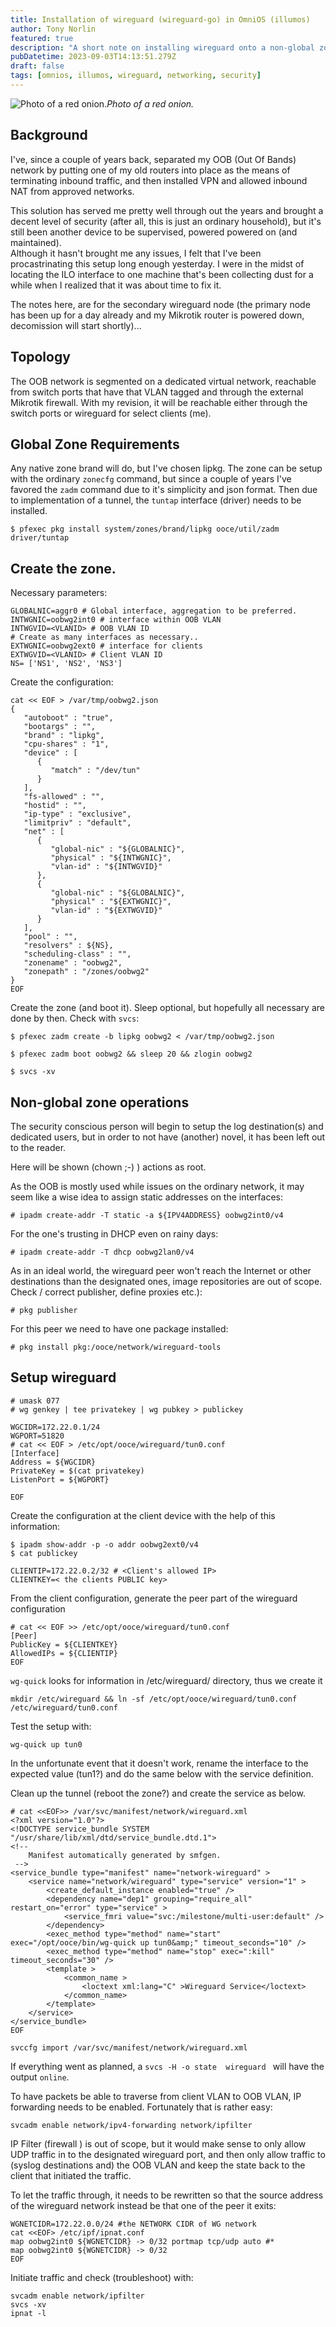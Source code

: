```yaml
---
title: Installation of wireguard (wireguard-go) in OmniOS (illumos)
author: Tony Norlin
featured: true
description: "A short note on installing wireguard onto a non-global zone in illumos."
pubDatetime: 2023-09-03T14:13:51.279Z
draft: false
tags: [omnios, illumos, wireguard, networking, security]
---
```



![Photo of a red onion.](/assets/red_onion.jpeg)*Photo of a red onion.*

## Background
I've, since a couple of years back, separated my OOB (Out Of Bands) network by putting one of my old routers into place as the means of terminating inbound traffic, and then installed VPN and allowed inbound NAT from approved networks.

This solution has served me pretty well through out the years and brought a decent level of security (after all, this is just an ordinary household), but it's still been another device to be supervised, powered powered on (and maintained).<br />
Although it hasn't brought me any issues, I felt that I've been procastrinating this setup long enough yesterday. I were in the midst of locating the ILO interface to one machine that's been collecting dust for a while when I realized that it was about time to fix it.

The notes here, are for the secondary wireguard node (the primary node has been up for a day already and my Mikrotik router is powered down, decomission will start shortly)... 


## Topology
The OOB network is segmented on a dedicated virtual network, reachable from switch ports that have that VLAN tagged and through the external Mikrotik firewall. With my revision, it will be reachable either through the switch ports or wireguard for select clients (me).


## Global Zone Requirements
Any native zone brand will do, but I've chosen lipkg. The zone can be setup with the ordinary `zonecfg` command, but since a couple of years I've favored the `zadm` command due to it's simplicity and json format. Then due to implementation of a tunnel, the `tuntap` interface (driver) needs to be installed.

    $ pfexec pkg install system/zones/brand/lipkg ooce/util/zadm driver/tuntap


## Create the zone.

Necessary parameters:

    GLOBALNIC=aggr0 # Global interface, aggregation to be preferred.
    INTWGNIC=oobwg2int0 # interface within OOB VLAN
    INTWGVID=<VLANID> # OOB VLAN ID
    # Create as many interfaces as necessary.. 
    EXTWGNIC=oobwg2ext0 # interface for clients
    EXTWGVID=<VLANID> # Client VLAN ID
    NS= ['NS1', 'NS2', 'NS3']

Create the configuration:

    cat << EOF > /var/tmp/oobwg2.json
    {
       "autoboot" : "true",
       "bootargs" : "",
       "brand" : "lipkg",
       "cpu-shares" : "1",
       "device" : [
          {
             "match" : "/dev/tun"
          }
       ],
       "fs-allowed" : "",
       "hostid" : "",
       "ip-type" : "exclusive",
       "limitpriv" : "default",
       "net" : [
          {
             "global-nic" : "${GLOBALNIC}",
             "physical" : "${INTWGNIC}",
             "vlan-id" : "${INTWGVID}"
          },
          {
             "global-nic" : "${GLOBALNIC}",
             "physical" : "${EXTWGNIC}",
             "vlan-id" : "${EXTWGVID}"
          }
       ],
       "pool" : "",
       "resolvers" : ${NS},
       "scheduling-class" : "",
       "zonename" : "oobwg2",
       "zonepath" : "/zones/oobwg2"
    }
    EOF

Create the zone (and boot it). Sleep optional, but hopefully all necessary are done by then. Check with `svcs`:

    $ pfexec zadm create -b lipkg oobwg2 < /var/tmp/oobwg2.json
    
    $ pfexec zadm boot oobwg2 && sleep 20 && zlogin oobwg2
    
    $ svcs -xv


## Non-global zone operations

The security conscious person will begin to setup the log destination(s) and dedicated users, but in order to not have (another) novel, it has been left out to the reader.

Here will be shown (chown ;-) )  actions as root. 


As the OOB is mostly used while issues on the ordinary network, it may seem like a wise idea to assign static addresses on the interfaces:

    # ipadm create-addr -T static -a ${IPV4ADDRESS} oobwg2int0/v4

For the one's trusting in DHCP even on rainy days:

    # ipadm create-addr -T dhcp oobwg2lan0/v4


As in an ideal world, the wireguard peer won't reach the Internet or other destinations than the designated ones, image repositories are out of scope. Check / correct publisher, define proxies etc.): 

    # pkg publisher

For this peer we need to have one package installed:

    # pkg install pkg:/ooce/network/wireguard-tools

## Setup wireguard

    # umask 077
    # wg genkey | tee privatekey | wg pubkey > publickey

    WGCIDR=172.22.0.1/24
    WGPORT=51820
    # cat << EOF > /etc/opt/ooce/wireguard/tun0.conf
    [Interface]
    Address = ${WGCIDR}
    PrivateKey = $(cat privatekey)
    ListenPort = ${WGPORT}

    EOF
    
Create the configuration at the client device with the help of this information:

    $ ipadm show-addr -p -o addr oobwg2ext0/v4
    $ cat publickey

    CLIENTIP=172.22.0.2/32 # <Client's allowed IP>
    CLIENTKEY=< the clients PUBLIC key>

From the client configuration, generate the peer part of the wireguard configuration

    # cat << EOF >> /etc/opt/ooce/wireguard/tun0.conf
    [Peer]
    PublicKey = ${CLIENTKEY}
    AllowedIPs = ${CLIENTIP}
    EOF

`wg-quick` looks for information in /etc/wireguard/ directory, thus we create it

    mkdir /etc/wireguard && ln -sf /etc/opt/ooce/wireguard/tun0.conf /etc/wireguard/tun0.conf

Test the setup with:

    wg-quick up tun0

In the unfortunate event that it doesn't work, rename the interface to the expected value (tun1?) and do the same below with the service definition.

Clean up the tunnel (reboot the zone?) and create the service as below.



    # cat <<EOF>> /var/svc/manifest/network/wireguard.xml
    <?xml version="1.0"?>
    <!DOCTYPE service_bundle SYSTEM "/usr/share/lib/xml/dtd/service_bundle.dtd.1">
    <!-- 
        Manifest automatically generated by smfgen.
     -->
    <service_bundle type="manifest" name="network-wireguard" >
        <service name="network/wireguard" type="service" version="1" >
            <create_default_instance enabled="true" />
            <dependency name="dep1" grouping="require_all" restart_on="error" type="service" >
                <service_fmri value="svc:/milestone/multi-user:default" />
            </dependency>
            <exec_method type="method" name="start" exec="/opt/ooce/bin/wg-quick up tun0&amp;" timeout_seconds="10" />
            <exec_method type="method" name="stop" exec=":kill" timeout_seconds="30" />
            <template >
                <common_name >
                    <loctext xml:lang="C" >Wireguard Service</loctext>
                </common_name>
            </template>
        </service>
    </service_bundle>
    EOF

    svccfg import /var/svc/manifest/network/wireguard.xml

If everything went as planned, a `svcs -H -o state  wireguard ` will have the output `online`.

To have packets be able to traverse from client VLAN to OOB VLAN, IP forwarding needs to be enabled. Fortunately that is rather easy:


    svcadm enable network/ipv4-forwarding network/ipfilter

 IP Filter (firewall ) is out of scope, but it would make sense to only allow UDP traffic in to the designated wireguard port, and then only allow traffic to (syslog destinations and) the OOB VLAN and keep the state back to the client that initiated the traffic. 
 
 To let the traffic through, it needs to be rewritten so that the source address of the wireguard network instead be that one of the peer it exits:

    WGNETCIDR=172.22.0.0/24 #the NETWORK CIDR of WG network
    cat <<EOF> /etc/ipf/ipnat.conf
    map oobwg2int0 ${WGNETCIDR} -> 0/32 portmap tcp/udp auto #*
    map oobwg2int0 ${WGNETCIDR} -> 0/32
    EOF

Initiate traffic and check (troubleshoot) with:

    svcadm enable network/ipfilter
    svcs -xv
    ipnat -l